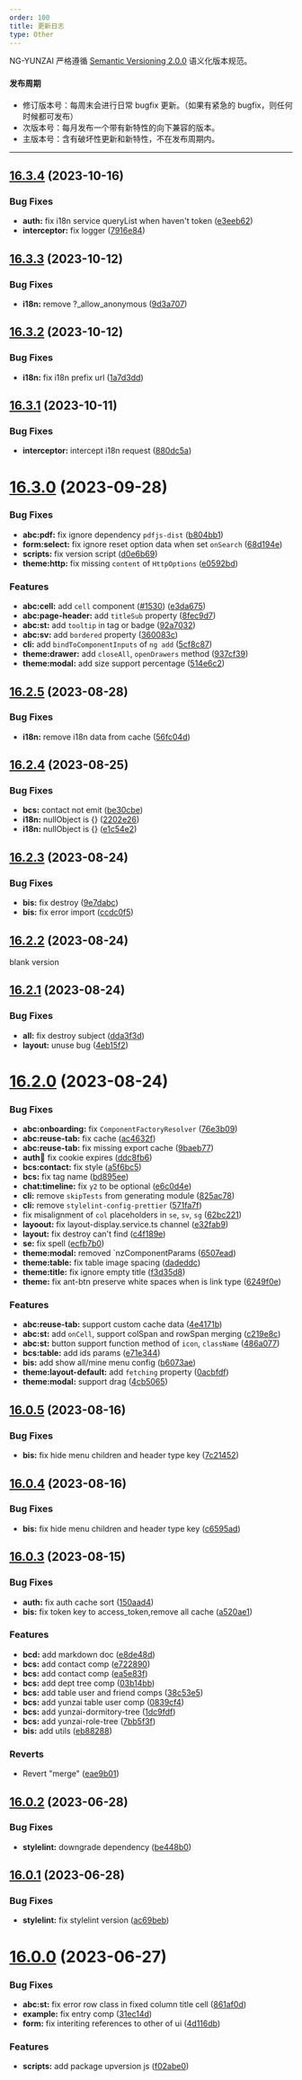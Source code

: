```yaml
---
order: 100
title: 更新日志
type: Other
---
```


NG-YUNZAI 严格遵循 [Semantic Versioning 2.0.0](http://semver.org/lang/zh-CN/) 语义化版本规范。

#### 发布周期

* 修订版本号：每周末会进行日常 bugfix 更新。（如果有紧急的 bugfix，则任何时候都可发布）
* 次版本号：每月发布一个带有新特性的向下兼容的版本。
* 主版本号：含有破坏性更新和新特性，不在发布周期内。

---
## [16.3.4](https://github.com/hbyunzai/yelon/compare/16.3.3...16.3.4) (2023-10-16)


### Bug Fixes

* **auth:** fix i18n service queryList when haven't token ([e3eeb62](https://github.com/hbyunzai/yelon/commit/e3eeb6240ca7a0fff8f947a2a22b75d274dced8d))
* **interceptor:** fix logger ([7916e84](https://github.com/hbyunzai/yelon/commit/7916e84ac8f3d65e438c40e89b2fef9c1e3ff5eb))


## [16.3.3](https://github.com/hbyunzai/yelon/compare/16.3.2...16.3.3) (2023-10-12)


### Bug Fixes

* **i18n:** remove ?_allow_anonymous ([9d3a707](https://github.com/hbyunzai/yelon/commit/9d3a70750fbc58e9f0ccaa6aeff5f14a069843be))


## [16.3.2](https://github.com/hbyunzai/yelon/compare/16.3.1...16.3.2) (2023-10-12)


### Bug Fixes

* **i18n:** fix i18n prefix url ([1a7d3dd](https://github.com/hbyunzai/yelon/commit/1a7d3dd5fdd97b6d3c85ad879da6dac8829f2986))


## [16.3.1](https://github.com/hbyunzai/yelon/compare/16.3.0...16.3.1) (2023-10-11)


### Bug Fixes

* **interceptor:** intercept i18n request ([880dc5a](https://github.com/hbyunzai/yelon/commit/880dc5a3356ae02e74c8438c6aa6e08702ae5312))


# [16.3.0](https://github.com/hbyunzai/yelon/compare/16.2.5...16.3.0) (2023-09-28)


### Bug Fixes

* **abc:pdf:** fix ignore dependency `pdfjs-dist` ([b804bb1](https://github.com/hbyunzai/yelon/commit/b804bb17a6176e7ad168aaa412cada8b6be52abc))
* **form:select:** fix ignore reset option data when set `onSearch` ([68d194e](https://github.com/hbyunzai/yelon/commit/68d194ec81a587a32af7b246d31947834e6b141b))
* **scripts:** fix version script ([d0e6b69](https://github.com/hbyunzai/yelon/commit/d0e6b69e25ccc8ebe0b3c883d9ffd3bb288bfac8))
* **theme:http:** fix missing `content` of `HttpOptions` ([e0592bd](https://github.com/hbyunzai/yelon/commit/e0592bdad298e5fb1d5230e600875d15fc157ffe))


### Features

* **abc:cell:** add `cell` component ([#1530](https://github.com/hbyunzai/yelon/issues/1530)) ([e3da675](https://github.com/hbyunzai/yelon/commit/e3da675917abb5ba50b70b8b778d31d770a4df04))
* **abc:page-header:** add `titleSub` property ([8fec9d7](https://github.com/hbyunzai/yelon/commit/8fec9d7a890a01f5fbd822c12f279beec297b1c2))
* **abc:st:** add `tooltip` in tag or badge ([92a7032](https://github.com/hbyunzai/yelon/commit/92a70320745dc003794a94ca2d765d318ac8ab73))
* **abc:sv:** add `bordered` property ([360083c](https://github.com/hbyunzai/yelon/commit/360083c9faf04052e18a74d3f1da7f4adb9dbece))
* **cli:** add `bindToComponentInputs` of `ng add` ([5cf8c87](https://github.com/hbyunzai/yelon/commit/5cf8c870c1a40d9b5c65b62f9c0e4a4b3abee01d))
* **theme:drawer:** add `closeAll`, `openDrawers` method ([937cf39](https://github.com/hbyunzai/yelon/commit/937cf3914f79cdd0dd56e828bd4e3608b40b6f67))
* **theme:modal:** add size support percentage ([514e6c2](https://github.com/hbyunzai/yelon/commit/514e6c24e8215ec1edf244bdead2492bab81668a))


## [16.2.5](https://github.com/hbyunzai/yelon/compare/16.2.4...16.2.5) (2023-08-28)


### Bug Fixes

* **i18n:** remove i18n data from cache ([56fc04d](https://github.com/hbyunzai/yelon/commit/56fc04d8fbb18a025b802eeb2345af0287b5c8c0))


## [16.2.4](https://github.com/hbyunzai/yelon/compare/16.2.3...16.2.4) (2023-08-25)


### Bug Fixes

* **bcs:** contact not emit ([be30cbe](https://github.com/hbyunzai/yelon/commit/be30cbee96e079d93762592c09e8a3709a0f5a1c))
* **i18n:** nullObject is {} ([2202e26](https://github.com/hbyunzai/yelon/commit/2202e266a994d59ad4ccdc37c8b3971428e58a98))
* **i18n:** nullObject is {} ([e1c54e2](https://github.com/hbyunzai/yelon/commit/e1c54e25061aae3de72205d6ae0342a3763b1a79))


## [16.2.3](https://github.com/hbyunzai/yelon/compare/16.2.2...16.2.3) (2023-08-24)


### Bug Fixes

* **bis:** fix destroy ([9e7dabc](https://github.com/hbyunzai/yelon/commit/9e7dabc88d1d719008d8b3261a0a8cd24ff7cc7b))
* **bis:** fix error import ([ccdc0f5](https://github.com/hbyunzai/yelon/commit/ccdc0f5ea323f07adb15b0f6872be4021b3bd1a2))


## [16.2.2](https://github.com/hbyunzai/yelon/compare/16.2.1...16.2.2) (2023-08-24)

blank version

## [16.2.1](https://github.com/hbyunzai/yelon/compare/16.2.0...16.2.1) (2023-08-24)


### Bug Fixes

* **all:** fix destroy subject ([dda3f3d](https://github.com/hbyunzai/yelon/commit/dda3f3d86e5c2c1eefff0b302e0ca07e0052a0dc))
* **layout:** unuse bug ([4eb15f2](https://github.com/hbyunzai/yelon/commit/4eb15f2b4cccddaac579e6a54feae506c2e39086))


# [16.2.0](https://github.com/hbyunzai/yelon/compare/16.0.5...16.2.0) (2023-08-24)


### Bug Fixes

* **abc:onboarding:** fix `ComponentFactoryResolver` ([76e3b09](https://github.com/hbyunzai/yelon/commit/76e3b09f4ba5a41ea598eae9401dbb07095f490d))
* **abc:reuse-tab:** fix cache ([ac4632f](https://github.com/hbyunzai/yelon/commit/ac4632f5158b23f7381eb38096c2a3d53491e4e5))
* **abc:reuse-tab:** fix missing export cache ([9baeb77](https://github.com/hbyunzai/yelon/commit/9baeb77f9199dada6ac113d3f7eee0e000e50c3f))
* **auth:cookie:** fix cookie expires ([ddc8fb6](https://github.com/hbyunzai/yelon/commit/ddc8fb69fb69b6c9c6dce073b79003b84c5408e8))
* **bcs:contact:** fix style ([a5f6bc5](https://github.com/hbyunzai/yelon/commit/a5f6bc5541cbecbd2c14ad04c8607d302767646e))
* **bcs:** fix tag name ([bd895ee](https://github.com/hbyunzai/yelon/commit/bd895ee3f3c83ed7021adce99c470983f757a81c))
* **chat:timeline:** fix `y2` to be optional ([e6c0d4e](https://github.com/hbyunzai/yelon/commit/e6c0d4e546054436b16f8c14a6f7b96151259f47))
* **cli:** remove `skipTests` from generating module ([825ac78](https://github.com/hbyunzai/yelon/commit/825ac7832caae31852eb8a6c0973f8b58f9fcea8))
* **cli:** remove `stylelint-config-prettier` ([571fa7f](https://github.com/hbyunzai/yelon/commit/571fa7f35ba1c20ee1d37ec8ac1c9414a7766f90))
* fix misalignment of `col` placeholders in `se`, `sv`, `sg` ([62bc221](https://github.com/hbyunzai/yelon/commit/62bc22170c3de08d6dabfac38a10a14f22edbf3d))
* **layoout:** fix layout-display.service.ts channel ([e32fab9](https://github.com/hbyunzai/yelon/commit/e32fab913354d6099b1cabba32fd2d6058398ebe))
* **layout:** fix destroy can't find ([c4f189e](https://github.com/hbyunzai/yelon/commit/c4f189ec1f6e133b4a85ceade01585b911e4fea4))
* **se:** fix spell ([ecfb7b0](https://github.com/hbyunzai/yelon/commit/ecfb7b0ec492f903fd7ce7089192e6c663f96f3a))
* **theme:modal:** removed `nzComponentParams ([6507ead](https://github.com/hbyunzai/yelon/commit/6507ead349cfaf6f4184dc601a5e8b0609d2483a))
* **theme:table:** fix table image spacing ([dadeddc](https://github.com/hbyunzai/yelon/commit/dadeddcb9c1b5ec7aaf02c6898498b46b8d98fcc))
* **theme:title:** fix ignore empty title ([f3d35d8](https://github.com/hbyunzai/yelon/commit/f3d35d8c35a4fea77b45cbc5623c13bc75bae0b1))
* **theme:** fix ant-btn preserve white spaces when is link type ([6249f0e](https://github.com/hbyunzai/yelon/commit/6249f0e205f7f1f8cd3df49d40d52e57856554a8))


### Features

* **abc:reuse-tab:** support custom cache data ([4e4171b](https://github.com/hbyunzai/yelon/commit/4e4171b3a72a14407243d33eca340ef5558a6db3))
* **abc:st:** add `onCell`, support colSpan and rowSpan merging ([c219e8c](https://github.com/hbyunzai/yelon/commit/c219e8cc5e0ff04f91768e3ce5f84865a9cee0de))
* **abc:st:** button support function method of `icon`, `className` ([486a077](https://github.com/hbyunzai/yelon/commit/486a07760b22de7064a37e886c55980e34319962))
* **bcs:table:** add ids params ([e71e344](https://github.com/hbyunzai/yelon/commit/e71e3440d5aad453972476e7806a3fa94fdc9fa5))
* **bis:** add show all/mine menu config ([b6073ae](https://github.com/hbyunzai/yelon/commit/b6073aea60ec9a7fc8b86ee7cdd837434dcd870e))
* **theme:layout-default:** add `fetching` property ([0acbfdf](https://github.com/hbyunzai/yelon/commit/0acbfdffbb6f33f9e7f776d3d47764a30e4bfc69))
* **theme:modal:** support drag ([4cb5065](https://github.com/hbyunzai/yelon/commit/4cb5065fc1a4054ce3717865dbdbaa6bcd219b7d))


## [16.0.5](https://github.com/hbyunzai/yelon/compare/16.0.4...16.0.5) (2023-08-16)


### Bug Fixes

* **bis:** fix hide menu children and header type key ([7c21452](https://github.com/hbyunzai/yelon/commit/7c214528eabaa80b2fccadc8fddf165e54e81c72))


## [16.0.4](https://github.com/hbyunzai/yelon/compare/16.0.3...16.0.4) (2023-08-16)


### Bug Fixes

* **bis:** fix hide menu children and header type key ([c6595ad](https://github.com/hbyunzai/yelon/commit/c6595ad510f7e9730658c57d1a967c9e3b7ab55a))


## [16.0.3](https://github.com/hbyunzai/yelon/compare/16.0.2...16.0.3) (2023-08-15)


### Bug Fixes

* **auth:** fix auth cache sort ([150aad4](https://github.com/hbyunzai/yelon/commit/150aad460810fad104a8d2fe9ed608d4d8bbab3d))
* **bis:** fix token key to access_token,remove all cache ([a520ae1](https://github.com/hbyunzai/yelon/commit/a520ae159511e832121a1740bec60eeaa196af51))


### Features

* **bcd:** add markdown doc ([e8de48d](https://github.com/hbyunzai/yelon/commit/e8de48d2d90f977e8472257c2d52ca86b48c15e9))
* **bcs:** add contact comp ([e722890](https://github.com/hbyunzai/yelon/commit/e722890bcde219fc5c261942e2d200fed80cccb8))
* **bcs:** add contact comp ([ea5e83f](https://github.com/hbyunzai/yelon/commit/ea5e83f0545a4052092972e2ee419ed08183b6a4))
* **bcs:** add dept tree comp ([03b14bb](https://github.com/hbyunzai/yelon/commit/03b14bbf73e393f55f59ac47f8669d3be80948f8))
* **bcs:** add table user and friend comps ([38c53e5](https://github.com/hbyunzai/yelon/commit/38c53e50946d4b574a12c2470c9c5ca95278a8d6))
* **bcs:** add yunzai table user comp ([0839cf4](https://github.com/hbyunzai/yelon/commit/0839cf47d76930b5bb425369694763a45834c261))
* **bcs:** add yunzai-dormitory-tree ([1dc9fdf](https://github.com/hbyunzai/yelon/commit/1dc9fdff01063c22d8a7803c421b87b3b5e9a08c))
* **bcs:** add yunzai-role-tree ([7bb5f3f](https://github.com/hbyunzai/yelon/commit/7bb5f3fb25cd7ea21d844ff7eb45d33e04fa27b6))
* **bis:** add utils ([eb88288](https://github.com/hbyunzai/yelon/commit/eb88288a7fbf425eff3250884d64a3f76c512614))


### Reverts

* Revert "merge" ([eae9b01](https://github.com/hbyunzai/yelon/commit/eae9b016f39fa03b32eac35accd5cd9a207e93b1))


## [16.0.2](https://github.com/hbyunzai/yelon/compare/16.0.1...16.0.2) (2023-06-28)


### Bug Fixes

* **stylelint:** downgrade dependency ([be448b0](https://github.com/hbyunzai/yelon/commit/be448b0c92229a80bd1b7f79e5e0ec97b953cbde))


## [16.0.1](https://github.com/hbyunzai/yelon/compare/15.2.6...16.0.1) (2023-06-28)


### Bug Fixes

* **stylelint:** fix stylelint version ([ac69beb](https://github.com/hbyunzai/yelon/commit/ac69beb3ae6dc373f9c670de57ffa7191ebadef6))



# [16.0.0](https://github.com/hbyunzai/yelon/compare/15.2.6...16.0.0) (2023-06-27)


### Bug Fixes

* **abc:st:** fix error row class in fixed column title cell ([861af0d](https://github.com/hbyunzai/yelon/commit/861af0d9a9d0e39879eab797e5fcdc63198cb306))
* **example:** fix entry comp ([31ec14d](https://github.com/hbyunzai/yelon/commit/31ec14d64cf6b2892b6d89f54b71a98624be3dd6))
* **form:** fix interiting references to other of ui ([4d116db](https://github.com/hbyunzai/yelon/commit/4d116dbfe88dc8f1474cccdac98b78eef16ce638))


### Features

* **scripts:** add package upversion js ([f02abe0](https://github.com/hbyunzai/yelon/commit/f02abe0049675a02f82dd59c4f47084a7d0d20c7))

